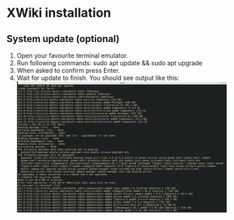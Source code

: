 # XWiki installation
## System update (optional)
1. Open your favourite terminal emulator.
2. Run following commands:
    sudo apt update && sudo apt upgrade
4. When asked to confirm press Enter.
3. Wait for update to finish. You should see output like this:
   ![System update](system-update.png)
